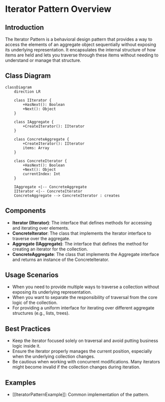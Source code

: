 # Iterator Pattern Overview

## Introduction
The Iterator Pattern is a behavioral design pattern that provides a way to access the elements of an aggregate object sequentially without exposing its underlying representation.
It encapsulates the internal structure of how items are held and lets you traverse through these items without needing to understand or manage that structure.

## Class Diagram

```mermaid
classDiagram
    direction LR

    class IIterator {
        +HasNext(): Boolean
        +Next(): Object
    }

    class IAggregate {
        +CreateIterator(): IIterator
    }

    class ConcreteAggregate {
        +CreateIterator(): IIterator
        items: Array
    }

    class ConcreteIterator {
        +HasNext(): Boolean
        +Next(): Object
        currentIndex: Int
    }

    IAggregate <|-- ConcreteAggregate
    IIterator <|-- ConcreteIterator
    ConcreteAggregate --> ConcreteIterator : creates
```

## Components

* **Iterator (IIterator)**: The interface that defines methods for accessing and iterating over elements.
* **ConcreteIterator**: The class that implements the Iterator interface to traverse over the aggregate.
* **Aggregate (IAggregate)**: The interface that defines the method for creating an iterator for the collection.
* **ConcreteAggregate**: The class that implements the Aggregate interface and returns an instance of the ConcreteIterator.

## Usage Scenarios

* When you need to provide multiple ways to traverse a collection without exposing its underlying representation.
* When you want to separate the responsibility of traversal from the core logic of the collection.
* For providing a uniform interface for iterating over different aggregate structures (e.g., lists, trees).

## Best Practices

* Keep the iterator focused solely on traversal and avoid putting business logic inside it.
* Ensure the iterator properly manages the current position, especially when the underlying collection changes.
* Be cautious when working with concurrent modifications.
Many iterators might become invalid if the collection changes during iteration.

## Examples

* [[IteratorPatternExample]]:
Common implementation of the pattern.